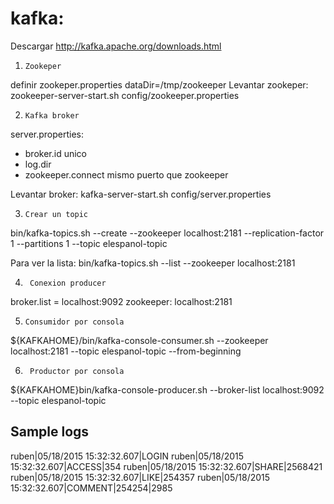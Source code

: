 kafka:
========


Descargar
http://kafka.apache.org/downloads.html


1.     Zookeper

definir zookeper.properties
dataDir=/tmp/zookeeper
Levantar zookeper:
zookeeper-server-start.sh config/zookeeper.properties

2.     Kafka broker

server.properties:
* broker.id unico
* log.dir
* zookeeper.connect mismo puerto que zookeeper

Levantar broker:
kafka-server-start.sh config/server.properties

3.     Crear un topic
bin/kafka-topics.sh --create --zookeeper localhost:2181 --replication-factor 1 --partitions 1 --topic elespanol-topic

Para ver la lista:
bin/kafka-topics.sh --list --zookeeper localhost:2181


4.      Conexion producer

broker.list = localhost:9092
zookeeper: localhost:2181

5.     Consumidor por consola

${KAFKAHOME}/bin/kafka-console-consumer.sh --zookeeper localhost:2181 --topic elespanol-topic --from-beginning

6.      Productor por consola

${KAFKAHOME}bin/kafka-console-producer.sh --broker-list localhost:9092 --topic elespanol-topic



Sample logs
-------------

ruben|05/18/2015 15:32:32.607|LOGIN
ruben|05/18/2015 15:32:32.607|ACCESS|354
ruben|05/18/2015 15:32:32.607|SHARE|2568421
ruben|05/18/2015 15:32:32.607|LIKE|254357
ruben|05/18/2015 15:32:32.607|COMMENT|254254|2985
